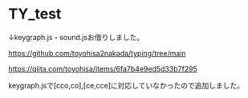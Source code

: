 # TY_test

↓keygraph.js・sound.jsお借りしました。

https://github.com/toyohisa2nakada/typing/tree/main

https://qiita.com/toyohisa/items/6fa7b4e9ed5d33b7f295

keygraph.jsで[cco,co],[ce,cce]に対応していなかったので追加しました。
